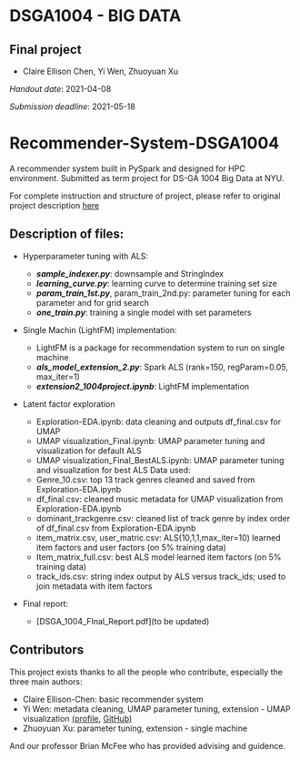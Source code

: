 # DSGA1004 - BIG DATA
## Final project
- Claire Ellison Chen, Yi Wen, Zhuoyuan Xu

*Handout date*: 2021-04-08

*Submission deadline*: 2021-05-18

# Recommender-System-DSGA1004
A recommender system built in PySpark and designed for HPC environment. Submitted as term project for DS-GA 1004 Big Data at NYU.

For complete instruction and structure of project, please refer to original project description [here](https://github.com/nyu-big-data/final-project-team_gxs/blob/main/instructions.md)

## Description of files:
 
- Hyperparameter tuning with ALS: 
  - ***sample_indexer.py***: downsample and StringIndex
  - ***learning_curve.py***: learning curve to determine training set size
  - ***param_train_1st.py***, param_train_2nd.py: parameter tuning for each parameter and for grid search
  - ***one_train.py***: training a single model with set parameters

- Single Machin (LightFM) implementation:
  - LightFM is a package for recommendation system to run on single machine
  - ***als_model_extension_2.py***: Spark ALS (rank=150, regParam=0.05, max_iter=1)
  - ***extension2_1004project.ipynb***: LightFM implementation
  
- Latent factor exploration
  - Exploration-EDA.ipynb: data cleaning and outputs df_final.csv for UMAP
  - UMAP visualization_Final.ipynb: UMAP parameter tuning and visualization for default ALS
  - UMAP visualization_Final_BestALS.ipynb: UMAP parameter tuning and visualization for best ALS
  Data used:
  - Genre_10.csv: top 13 track genres cleaned and saved from Exploration-EDA.ipynb
  - df_final.csv: cleaned music metadata for UMAP visualization from Exploration-EDA.ipynb
  - dominant_trackgenre.csv: cleaned list of track genre by index order of df_final.csv from Exploration-EDA.ipynb
  - item_matrix.csv, user_matric.csv: ALS(10,1,1,max_iter=10) learned item factors and user factors (on 5% training data)
  - Item_matrix_full.csv: best ALS model learned item factors (on 5% training data)
  - track_ids.csv: string index output by ALS versus track_ids; used to join metadata with item factors

- Final report: 
  - [DSGA_1004_FInal_Report.pdf](to be updated)

## Contributors

This project exists thanks to all the people who contribute, especially the three main authors:
- Claire Ellison-Chen: basic recommender system
- Yi Wen: metadata cleaning, UMAP parameter tuning, extension - UMAP visualization [(profile](https://www.linkedin.com/in/yi-sophia-wen/), [GitHub)](https://github.com/yiwen1996)
- Zhuoyuan Xu: parameter tuning, extension - single machine


And our professor Brian McFee who has provided advising and guidence.

